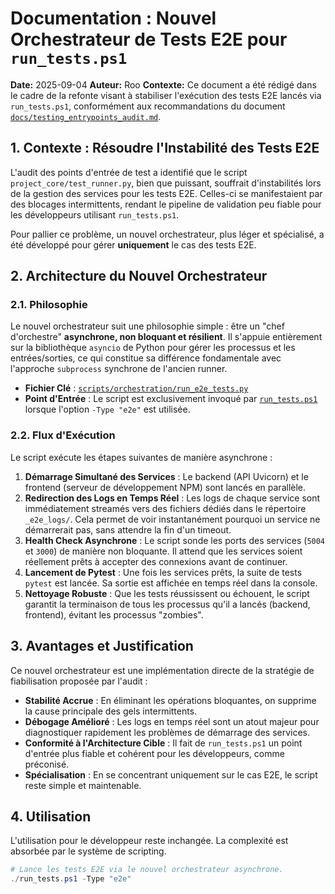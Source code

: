 # Documentation : Nouvel Orchestrateur de Tests E2E pour `run_tests.ps1`

**Date:** 2025-09-04
**Auteur:** Roo
**Contexte:** Ce document a été rédigé dans le cadre de la refonte visant à stabiliser l'exécution des tests E2E lancés via `run_tests.ps1`, conformément aux recommandations du document [`docs/testing_entrypoints_audit.md`](docs/testing_entrypoints_audit.md).

## 1. Contexte : Résoudre l'Instabilité des Tests E2E

L'audit des points d'entrée de test a identifié que le script `project_core/test_runner.py`, bien que puissant, souffrait d'instabilités lors de la gestion des services pour les tests E2E. Celles-ci se manifestaient par des blocages intermittents, rendant le pipeline de validation peu fiable pour les développeurs utilisant `run_tests.ps1`.

Pour pallier ce problème, un nouvel orchestrateur, plus léger et spécialisé, a été développé pour gérer **uniquement** le cas des tests E2E.

## 2. Architecture du Nouvel Orchestrateur

### 2.1. Philosophie

Le nouvel orchestrateur suit une philosophie simple : être un "chef d'orchestre" **asynchrone, non bloquant et résilient**. Il s'appuie entièrement sur la bibliothèque `asyncio` de Python pour gérer les processus et les entrées/sorties, ce qui constitue sa différence fondamentale avec l'approche `subprocess` synchrone de l'ancien runner.

-   **Fichier Clé** : [`scripts/orchestration/run_e2e_tests.py`](scripts/orchestration/run_e2e_tests.py)
-   **Point d'Entrée** : Le script est exclusivement invoqué par [`run_tests.ps1`](run_tests.ps1) lorsque l'option `-Type "e2e"` est utilisée.

### 2.2. Flux d'Exécution

Le script exécute les étapes suivantes de manière asynchrone :

1.  **Démarrage Simultané des Services** : Le backend (API Uvicorn) et le frontend (serveur de développement NPM) sont lancés en parallèle.
2.  **Redirection des Logs en Temps Réel** : Les logs de chaque service sont immédiatement streamés vers des fichiers dédiés dans le répertoire `_e2e_logs/`. Cela permet de voir instantanément pourquoi un service ne démarrerait pas, sans attendre la fin d'un timeout.
3.  **Health Check Asynchrone** : Le script sonde les ports des services (`5004` et `3000`) de manière non bloquante. Il attend que les services soient réellement prêts à accepter des connexions avant de continuer.
4.  **Lancement de Pytest** : Une fois les services prêts, la suite de tests `pytest` est lancée. Sa sortie est affichée en temps réel dans la console.
5.  **Nettoyage Robuste** : Que les tests réussissent ou échouent, le script garantit la terminaison de tous les processus qu'il a lancés (backend, frontend), évitant les processus "zombies".

## 3. Avantages et Justification

Ce nouvel orchestrateur est une implémentation directe de la stratégie de fiabilisation proposée par l'audit :

-   **Stabilité Accrue** : En éliminant les opérations bloquantes, on supprime la cause principale des gels intermittents.
-   **Débogage Amélioré** : Les logs en temps réel sont un atout majeur pour diagnostiquer rapidement les problèmes de démarrage des services.
-   **Conformité à l'Architecture Cible** : Il fait de `run_tests.ps1` un point d'entrée plus fiable et cohérent pour les développeurs, comme préconisé.
-   **Spécialisation** : En se concentrant uniquement sur le cas E2E, le script reste simple et maintenable.

## 4. Utilisation

L'utilisation pour le développeur reste inchangée. La complexité est absorbée par le système de scripting.

```powershell
# Lance les tests E2E via le nouvel orchestrateur asynchrone.
./run_tests.ps1 -Type "e2e"